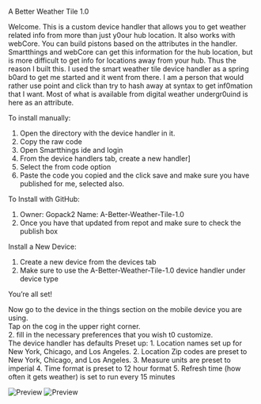 A Better Weather Tile 1.0

Welcome.  This is a custom device handler that allows you to get weather related info from more than just y0our hub location.  It also works with webCore.  You can build pistons based on the attributes in the handler.  Smartthings and webCore can get this information for the hub location, but is more difficult to get info for locations away from your hub.  Thus the reason I built this.  I used the smart weather tile device handler as a spring b0ard to get me started and it went from there.
I am a person that would rather use point and click than try to hash away at syntax to get inf0mation that I want.  Most of what is available from digital weather undergr0uind is here as an attribute.  

To install manually:
  1. Open the directory with the device handler in it.  
  2. Copy the raw code
  3. Open Smartthings ide and login
  4. From the device handlers tab, create a new handler]
  5. Select the from code option
  6. Paste the code you copied and the click save and make sure you have published for me, selected also.
  
  To Install with GitHub:
  1.  Owner: Gopack2 Name: A-Better-Weather-Tile-1.0
  2.  Once you have that updated from repot and make sure to check the publish box 
  
  Install a New Device:
  1. Create a new device from the devices tab
  2. Make sure to use the A-Better-Weather-Tile-1.0 device handler under device type
  
  You’re all set!
  
  Now go to the device in the things section on the mobile device you are using.  
Tap on the cog in the upper right corner.  
  2. fill in the necessary preferences that you wish t0 customize.  
  The device handler has defaults Preset up:
    1. Location names set up for New York, Chicago, and Los Angeles.
    2. Location Zip codes are preset to New York, Chicago, and Los Angeles.
    3. Measure units are preset to imperial
    4. Time format is preset to 12 hour format
    5. Refresh time (how often it gets weather) is set to run every 15 minutes     
    
![Preview](https://raw.githubusercontent.com/Gopack2/A-Better-Weather-Tile-1.0/master/Arizona%20Active.png)
![Preview](https://raw.githubusercontent.com/Gopack2/A-Better-Weather-Tile-1.0/master/Arizona%20Active.png)
